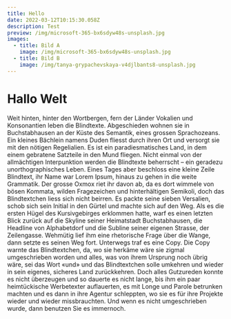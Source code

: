 ```yaml
---
title: Hello
date: 2022-03-12T10:15:30.058Z
description: Test
preview: /img/microsoft-365-bx6sdyw48s-unsplash.jpg
images:
  - title: Bild A
    image: /img/microsoft-365-bx6sdyw48s-unsplash.jpg
  - title: Bild B
    image: /img/tanya-grypachevskaya-v4djlbants8-unsplash.jpg
---
```

# Hallo Welt

Weit hinten, hinter den Wortbergen, fern der Länder Vokalien und Konsonantien leben die Blindtexte. Abgeschieden wohnen sie in Buchstabhausen an der Küste des Semantik, eines grossen Sprachozeans. Ein kleines Bächlein namens Duden fliesst durch ihren Ort und versorgt sie mit den nötigen Regelialien. Es ist ein paradiesmatisches Land, in dem einem gebratene Satzteile in den Mund fliegen. Nicht einmal von der allmächtigen Interpunktion werden die Blindtexte beherrscht – ein geradezu unorthographisches Leben. Eines Tages aber beschloss eine kleine Zeile Blindtext, ihr Name war Lorem Ipsum, hinaus zu gehen in die weite Grammatik. Der grosse Oxmox riet ihr davon ab, da es dort wimmele von bösen Kommata, wilden Fragezeichen und hinterhältigen Semikoli, doch das Blindtextchen liess sich nicht beirren. Es packte seine sieben Versalien, schob sich sein Initial in den Gürtel und machte sich auf den Weg. Als es die ersten Hügel des Kursivgebirges erklommen hatte, warf es einen letzten Blick zurück auf die Skyline seiner Heimatstadt Buchstabhausen, die Headline von Alphabetdorf und die Subline seiner eigenen Strasse, der Zeilengasse. Wehmütig lief ihm eine rhetorische Frage über die Wange, dann setzte es seinen Weg fort. Unterwegs traf es eine Copy. Die Copy warnte das Blindtextchen, da, wo sie herkäme wäre sie zigmal umgeschrieben worden und alles, was von ihrem Ursprung noch übrig wäre, sei das Wort «und» und das Blindtextchen solle umkehren und wieder in sein eigenes, sicheres Land zurückkehren. Doch alles Gutzureden konnte es nicht überzeugen und so dauerte es nicht lange, bis ihm ein paar heimtückische Werbetexter auflauerten, es mit Longe und Parole betrunken machten und es dann in ihre Agentur schleppten, wo sie es für ihre Projekte wieder und wieder missbrauchten. Und wenn es nicht umgeschrieben wurde, dann benutzen Sie es immernoch.